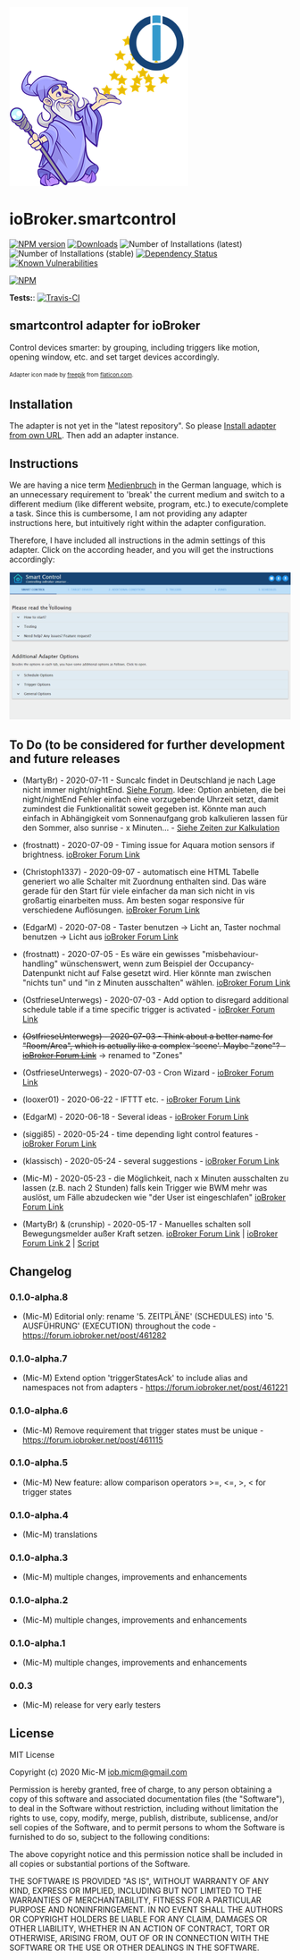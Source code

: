 ![Logo](admin/smartcontrol.png)
# ioBroker.smartcontrol

[![NPM version](http://img.shields.io/npm/v/iobroker.smartcontrol.svg)](https://www.npmjs.com/package/iobroker.smartcontrol)
[![Downloads](https://img.shields.io/npm/dm/iobroker.smartcontrol.svg)](https://www.npmjs.com/package/iobroker.smartcontrol)
![Number of Installations (latest)](http://iobroker.live/badges/smartcontrol-installed.svg)
![Number of Installations (stable)](http://iobroker.live/badges/smartcontrol-stable.svg)
[![Dependency Status](https://img.shields.io/david/Mic-M/iobroker.smartcontrol.svg)](https://david-dm.org/Mic-M/iobroker.smartcontrol)
[![Known Vulnerabilities](https://snyk.io/test/github/Mic-M/ioBroker.smartcontrol/badge.svg)](https://snyk.io/test/github/Mic-M/ioBroker.smartcontrol)

[![NPM](https://nodei.co/npm/iobroker.smartcontrol.png?downloads=true)](https://nodei.co/npm/iobroker.smartcontrol/)

**Tests:**: [![Travis-CI](http://img.shields.io/travis/Mic-M/ioBroker.smartcontrol/master.svg)](https://travis-ci.org/Mic-M/ioBroker.smartcontrol)

## smartcontrol adapter for ioBroker

Control devices smarter: by grouping, including triggers like motion, opening window, etc. and set target devices accordingly.

<sub><sup>Adapter icon made by [freepik](https://www.flaticon.com/authors/freepik) from [flaticon.com](https://www.flaticon.com/).</sup></sub>

## Installation
The adapter is not yet in the "latest repository". So please [Install adapter from own URL](https://github.com/ioBroker/ioBroker.docs/blob/master/docs/en/admin/adapter.md). Then add an adapter instance.


## Instructions

We are having a nice term [Medienbruch](https://de.wikipedia.org/wiki/Medienbruch) in the German language, which is an unnecessary requirement to 'break' the current medium and switch to a different medium (like different website, program, etc.) to execute/complete a task. 
Since this is cumbersome, I am not providing any adapter instructions here, but intuitively right within the adapter configuration.

Therefore, I have included all instructions in the admin settings of this adapter. Click on the according header, and you will get the instructions accordingly:

![SmartControl Options](admin/img/smartControl_options1.gif)


## To Do (to be considered for further development and future releases
* (MartyBr) - 2020-07-11 - Suncalc findet in Deutschland je nach Lage nicht immer night/nightEnd. [Siehe Forum](https://forum.iobroker.net/post/461159). 
Idee: Option anbieten, die bei night/nightEnd Fehler einfach eine vorzugebende Uhrzeit setzt, damit zumindest die Funktionalität soweit gegeben ist. Könnte man auch einfach in Abhängigkeit vom Sonnenaufgang grob kalkulieren lassen für den Sommer, also sunrise - x Minuten... - [Siehe Zeiten zur Kalkulation](https://forum.iobroker.net/post/461216)

* (frostnatt) - 2020-07-09 - Timing issue for Aquara motion sensors if brightness. [ioBroker Forum Link](https://forum.iobroker.net/post/460130)
* (Christoph1337) - 2020-09-07 - automatisch eine HTML Tabelle generiert wo alle Schalter mit Zuordnung enthalten sind. Das wäre gerade für den Start für viele einfacher da man sich nicht in vis großartig einarbeiten muss. Am besten sogar responsive für verschiedene Auflösungen. [ioBroker Forum Link](https://forum.iobroker.net/post/460117)
* (EdgarM) - 2020-07-08 - Taster benutzen -> Licht an, Taster nochmal benutzen -> Licht aus [ioBroker Forum Link](https://forum.iobroker.net/post/459671)
* (frostnatt) - 2020-07-05 - Es wäre ein gewisses "misbehaviour-handling" wünschenswert, wenn zum Beispiel der Occupancy-Datenpunkt nicht auf False gesetzt wird. Hier könnte man zwischen "nichts tun" und "in z Minuten ausschalten" wählen. [ioBroker Forum Link](https://forum.iobroker.net/post/458399)
* (OstfrieseUnterwegs) - 2020-07-03 - Add option to disregard additional schedule table if a time specific trigger is activated - [ioBroker Forum Link](https://forum.iobroker.net/post/457849)
* ~~(OstfrieseUnterwegs) - 2020-07-03 - Think about a better name for "Room/Area", which is actually like a complex 'scene'. Maybe "zone"? - [ioBroker Forum Link](https://forum.iobroker.net/post/457849)~~ -> renamed to "Zones"
* (OstfrieseUnterwegs) - 2020-07-03 - Cron Wizard - [ioBroker Forum Link](https://forum.iobroker.net/post/457861)
* (looxer01) - 2020-06-22 - IFTTT etc. - [ioBroker Forum Link](https://forum.iobroker.net/post/453321)
* (EdgarM) - 2020-06-18 - Several ideas - [ioBroker Forum Link](https://forum.iobroker.net/post/451578)
* (siggi85) - 2020-05-24 - time depending light control features - [ioBroker Forum Link](https://forum.iobroker.net/post/437887)
* (klassisch) - 2020-05-24 - several suggestions - [ioBroker Forum Link](https://forum.iobroker.net/post/437877)
* (Mic-M) - 2020-05-23 - die Möglichkeit, nach x Minuten ausschalten zu lassen (z.B. nach 2 Stunden) falls kein Trigger wie BWM mehr was auslöst, um Fälle abzudecken wie "der User ist eingeschlafen" [ioBroker Forum Link](https://forum.iobroker.net/post/437806)
* (MartyBr) & (crunship)  - 2020-05-17 - Manuelles schalten soll Bewegungsmelder außer Kraft setzen. [ioBroker Forum Link](https://forum.iobroker.net/post/433871) | [ioBroker Forum Link 2](https://forum.iobroker.net/post/437803) | [Script](https://forum.iobroker.net/topic/21226/vorlage-automatisches-licht)


## Changelog

### 0.1.0-alpha.8
* (Mic-M) Editorial only: rename '5. ZEITPLÄNE' (SCHEDULES) into '5. AUSFÜHRUNG' (EXECUTION) throughout the code - https://forum.iobroker.net/post/461282

### 0.1.0-alpha.7
* (Mic-M) Extend option 'triggerStatesAck' to include alias and namespaces not from adapters - https://forum.iobroker.net/post/461221

### 0.1.0-alpha.6
* (Mic-M) Remove requirement that trigger states must be unique - https://forum.iobroker.net/post/461115

### 0.1.0-alpha.5
* (Mic-M) New feature: allow comparison operators >=, <=, >, < for trigger states

### 0.1.0-alpha.4
* (Mic-M) translations

### 0.1.0-alpha.3
* (Mic-M) multiple changes, improvements and enhancements

### 0.1.0-alpha.2
* (Mic-M) multiple changes, improvements and enhancements

### 0.1.0-alpha.1
* (Mic-M) multiple changes, improvements and enhancements

### 0.0.3
* (Mic-M) release for very early testers

## License
MIT License

Copyright (c) 2020 Mic-M <iob.micm@gmail.com>

Permission is hereby granted, free of charge, to any person obtaining a copy
of this software and associated documentation files (the "Software"), to deal
in the Software without restriction, including without limitation the rights
to use, copy, modify, merge, publish, distribute, sublicense, and/or sell
copies of the Software, and to permit persons to whom the Software is
furnished to do so, subject to the following conditions:

The above copyright notice and this permission notice shall be included in all
copies or substantial portions of the Software.

THE SOFTWARE IS PROVIDED "AS IS", WITHOUT WARRANTY OF ANY KIND, EXPRESS OR
IMPLIED, INCLUDING BUT NOT LIMITED TO THE WARRANTIES OF MERCHANTABILITY,
FITNESS FOR A PARTICULAR PURPOSE AND NONINFRINGEMENT. IN NO EVENT SHALL THE
AUTHORS OR COPYRIGHT HOLDERS BE LIABLE FOR ANY CLAIM, DAMAGES OR OTHER
LIABILITY, WHETHER IN AN ACTION OF CONTRACT, TORT OR OTHERWISE, ARISING FROM,
OUT OF OR IN CONNECTION WITH THE SOFTWARE OR THE USE OR OTHER DEALINGS IN THE
SOFTWARE.